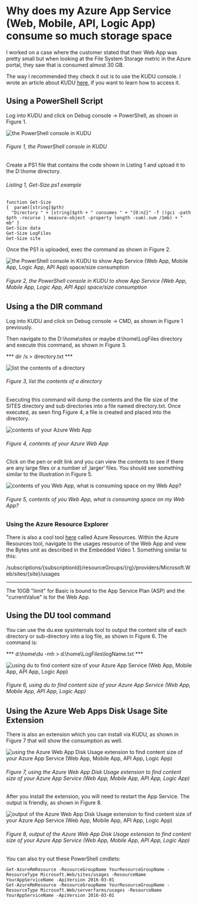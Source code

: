 # Why does my Azure App Service (Web, Mobile, API, Logic App) consume so much storage space

I worked on a case where the customer stated that their Web App was pretty small but when looking at the File System Storage metric in the Azure portal, they saw that is consumed almost 30 GB.

The way I recommended they check it out is to use the KUDU console.  I wrote an article about KUDU [here][LINK1], if you want to learn how to access it. 

## Using a PowerShell Script

Log into KUDU and click on Debug console -> PowerShell, as shown in Figure 1.

![the PowerShell console in KUDU][FIGURE1]
###### Figure 1, the PowerShell console in KUDU

Create a PS1 file that contains the code shown in Listing 1 and upload it to the D:\home directory.

###### Listing 1, Get-Size.ps1 example

```
function Get-Size
{  param([string]$pth)
  "Directory " + [string]$pth + " consumes " + "{0:n2}" -f ((gci -path $pth -recurse | measure-object -property length -sum).sum /1mb) + " mb" }
Get-Size data
Get-Size LogFiles
Get-Size site 
```

Once the PS1 is uploaded, exec the command as shown in Figure 2.

![the PowerShell console in KUDU to show App Service (Web App, Mobile App, Logic App, API App) space/size consumption][FIGURE2]
###### Figure 2, the PowerShell console in KUDU to show App Service (Web App, Mobile App, Logic App, API App) space/size consumption

## Using a the DIR command

Log into KUDU and click on Debug console -> CMD, as shown in Figure 1 previously.

Then navigate to the D:\home\sites or maybe d:\home\LogFiles directory and execute this command, as shown in Figure 3.

*** dir /s > directory.txt ***

![list the contents of a directory][FIGURE3]
###### Figure 3, list the contents of a directory

Executing this command will dump the contents and the file size of the SITES directory and sub directories into a file named directory.txt.  Once executed, as seen fing Figure 4, a file is created and placed into the directory.

![contents of your Azure Web App][FIGURE4]
###### Figure 4, contents of your Azure Web App

Click on the pen or edit link and you can view the contents to see if there are any large files or a number of ‚larger‘ files.  You should see something similar to the illustration in Figure 5.

![contents of you Web App, what is consuming space on my Web App?][FIGURE5]
###### Figure 5, contents of you Web App, what is consuming space on my Web App?

### Using the Azure Resource Explorer

There is also a cool tool [here][LINK2] called Azure Resources.  Within the Azure Resources tool, navigate to the usages resource of the Web App and view the Bytes unit as described in the Embedded Video 1.  Something similar to this:

/subscriptions/{subscriptionId}/resourceGroups/{rg}/providers/Microsoft.Web/sites/{site}/usages

-----------------

The 10GB "limit" for Basic is bound to the App Service Plan (ASP) and the "currentValue" is for the Web App.

## Using the DU tool command

You can use the du.exe sysinternals tool to output the content site of each directory or sub-directory into a log file, as shown in Figure 6.  The command is:

*** d:\home\du -mh > d:\home\LogFiles\logName.txt ***

![using du to find content size of your Azure App Service (Web App, Mobile App, API App, Logic App)][FIGURE6]
###### Figure 6, using du to find content size of your Azure App Service (Web App, Mobile App, API App, Logic App)

## Using the Azure Web Apps Disk Usage Site Extension

There is also an extension which you can install via KUDU, as shown in Figure 7 that will show the consumption as well.

![using the Azure Web App Disk Usage extension to find content size of your Azure App Service (Web App, Mobile App, API App, Logic App)][FIGURE7]
###### Figure 7, using the Azure Web App Disk Usage extension to find content size of your Azure App Service (Web App, Mobile App, API App, Logic App)

After you install the extension, you will need to restart the App Service.  The output is friendly, as shown in Figure 8.

![output of the Azure Web App Disk Usage extension to find content size of your Azure App Service (Web App, Mobile App, API App, Logic App)][FIGURE8]
###### Figure 8, output of the Azure Web App Disk Usage extension to find content size of your Azure App Service (Web App, Mobile App, API App, Logic App)

You can also try out these PowerShell cmdlets:

```
Get-AzureRmResource -ResourceGroupName YourResourceGroupName -ResourceType Microsoft.Web/sites/usages -ResourceName YourAppServiceName -ApiVersion 2016-03-01
Get-AzureRmResource -ResourceGroupName YourResourceGroupName -ResourceType Microsoft.Web/serverfarms/usages -ResourceName YourAppServiceName -ApiVersion 2016-03-01
```

[FIGURE1]: ../images/2016/msdn-0586.png "Figure 1, the PowerShell console in KUDU"
[FIGURE2]: ../images/2016/msdn-0587.png "Figure 2, the PowerShell console in KUDU to show App Service (Web App, Mobile App, Logic App, API App) space/size consumption"
[FIGURE3]: ../images/2016/msdn-0588.png "Figure 3, list the contents of a directory"
[FIGURE4]: ../images/2016/msdn-0589.png "Figure 4, contents of your Azure Web App"
[FIGURE5]: ../images/2016/msdn-0590.png "Figure 5, contents of you Web App, what is consuming space on my Web App?"
[FIGURE6]: ../images/2016/msdn-0591.png "Figure 6, using du to find content size of your Azure App Service (Web App, Mobile App, API App, Logic App)"
[FIGURE7]: ../images/2016/msdn-0591.png "Figure 7, using the Azure Web App Disk Usage extension to find content size of your Azure App Service (Web App, Mobile App, API App, Logic App)"
[FIGURE8]: ../images/2016/msdn-0593.png "Figure 8, Feature"

[LINK1]: ../2014/2014-03-using-kudu-with-windows-azure-web-sites.md
[LINK2]: https://resources.azure.com/
